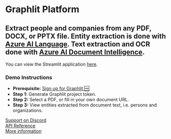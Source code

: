 # Graphlit Platform

## Extract people and companies from any PDF, DOCX, or PPTX file. Entity extraction is done with [Azure AI Language](https://azure.microsoft.com/en-us/products/ai-services/ai-language). Text extraction and OCR done with [Azure AI Document Intelligence](https://azure.microsoft.com/en-us/products/ai-services/ai-document-intelligence).

You can view the Streamlit application [here](https://graphlit-samples-extract-pdf.streamlit.app/).

### Demo Instructions
- **Prerequisite:** [Sign up for Graphlit 🆓](https://docs.graphlit.dev/getting-started/signup)
- **Step 1:** Generate Graphlit project token.
- **Step 2:** Select a PDF, or fill in your own document URL.
- **Step 3:** View entities extracted from document text, i.e. persons and organizations.

[Support on Discord](https://discord.gg/ygFmfjy3Qx)            
[API Reference](https://docs.graphlit.dev/graphlit-data-api/api-reference)     
[More information](https://www.graphlit.com)